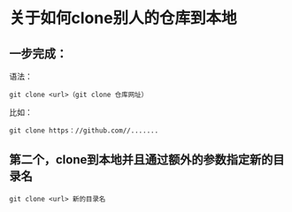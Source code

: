 # 关于如何clone别人的仓库到本地

## 一步完成：

语法：

```
git clone <url>（git clone 仓库网址）
```

比如：

```
git clone https：//github.com//.......
```



## 第二个，clone到本地并且通过额外的参数指定新的目录名

```
git clone <url> 新的目录名
```

